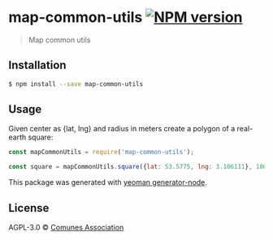 # map-common-utils [![NPM version][npm-image]][npm-url]
> Map common utils

## Installation

```sh
$ npm install --save map-common-utils
```

## Usage

Given center as {lat, lng} and radius in meters create a polygon of a real-earth square:

```js
const mapCommonUtils = require('map-common-utils');

const square = mapCommonUtils.square({lat: 53.5775, lng: 3.106111}, 1000)
```

This package was generated with [yeoman generator-node](https://github.com/yeoman/generator-node).

## License

AGPL-3.0 © [Comunes Association](https://comunes.org)


[npm-image]: https://badge.fury.io/js/map-common-utils.svg
[npm-url]: https://npmjs.org/package/map-common-utils
